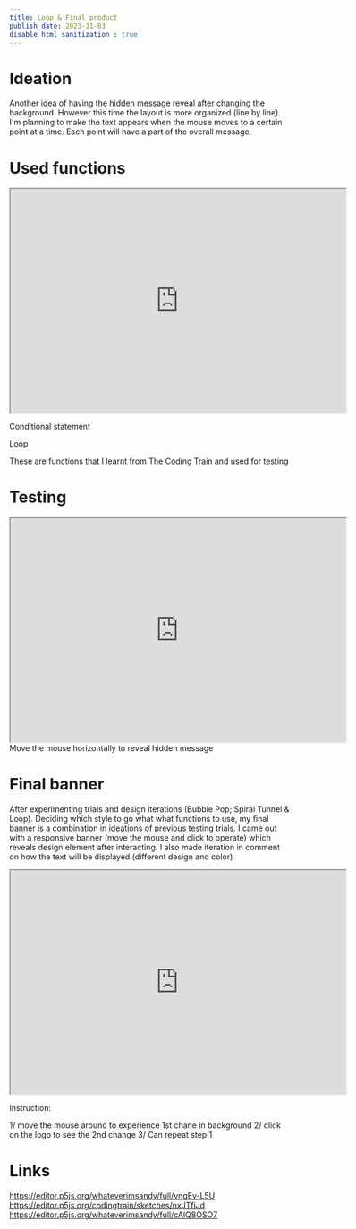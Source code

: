 ```yaml
---
title: Loop & Final product
publish_date: 2023-31-03
disable_html_sanitization : true
---
```

# Ideation

Another idea of having the hidden message reveal after changing the background. However this time the layout is more organized (line by line). I'm planning to make the text appears when the mouse moves to a certain point at a time. Each point will have a part of the overall message.

# Used functions 
<iframe width="600" height="400" src="https://editor.p5js.org/codingtrain/full/nxJTfiJd"></iframe>

Conditional statement 

Loop

These are functions that I learnt from The Coding Train and used for testing
# Testing
<iframe width="600" height="400" src="https://editor.p5js.org/whateverimsandy/full/vngEv-L5U"></iframe>
Move the mouse horizontally to reveal hidden message

# Final banner
After experimenting trials and design iterations (Bubble Pop; Spiral Tunnel & Loop). Deciding which style to go what what functions to use, my final banner is a combination in ideations of previous testing trials.
I came out with a responsive banner (move the mouse and click to operate) which reveals design element after interacting.
I also made iteration in comment on how the text will be displayed (different design and color) 

<iframe width="600" height="400" src="https://editor.p5js.org/whateverimsandy/full/cAlQ8OSO7"></iframe>

Instruction:

1/ move the mouse around to experience 1st chane in background
2/ click on the logo to see the 2nd change
3/ Can repeat step 1

# Links
https://editor.p5js.org/whateverimsandy/full/vngEv-L5U
https://editor.p5js.org/codingtrain/sketches/nxJTfiJd 
https://editor.p5js.org/whateverimsandy/full/cAlQ8OSO7 